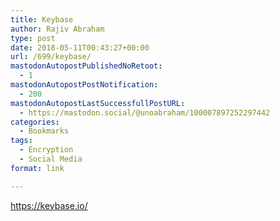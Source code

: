 ```yaml
---
title: Keybase
author: Rajiv Abraham
type: post
date: 2018-05-11T00:43:27+00:00
url: /699/keybase/
mastodonAutopostPublishedNoRetoot:
  - 1
mastodonAutopostPostNotification:
  - 200
mastodonAutopostLastSuccessfullPostURL:
  - https://mastodon.social/@unoabraham/100007897252297442
categories:
  - Bookmarks
tags:
  - Encryption
  - Social Media
format: link

---
```

<https://keybase.io/>